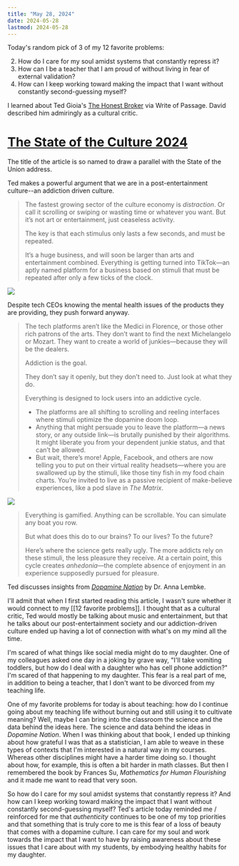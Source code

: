 ```yaml
---
title: "May 28, 2024"
date: 2024-05-28
lastmod: 2024-05-28
---
```


Today's random pick of 3 of my 12 favorite problems:

2. How do I care for my soul amidst systems that constantly repress it?
4. How can I be a teacher that I am proud of without living in fear of external validation?
7. How can I keep working toward making the impact that I want without constantly second-guessing myself?

I learned about Ted Gioia's [The Honest Broker](https://www.honest-broker.com/) via Write of Passage. David described him admiringly as a cultural critic. 

# [The State of the Culture 2024](https://www.honest-broker.com/p/the-state-of-the-culture-2024)

The title of the article is so named to draw a parallel with the State of the Union address.

Ted makes a powerful argument that we are in a post-entertainment culture--an addiction driven culture.

> The fastest growing sector of the culture economy is _distraction_. Or call it scrolling or swiping or wasting time or whatever you want. But it’s not art or entertainment, just ceaseless activity.
> 
> The key is that each stimulus only lasts a few seconds, and must be repeated.
> 
> It’s a huge business, and will soon be larger than arts and entertainment combined. Everything is getting turned into TikTok—an aptly named platform for a business based on stimuli that must be repeated after only a few ticks of the clock.

<img src="https://substackcdn.com/image/fetch/w_1456,c_limit,f_webp,q_auto:good,fl_progressive:steep/https%3A%2F%2Fsubstack-post-media.s3.amazonaws.com%2Fpublic%2Fimages%2F65bd6a82-799e-40a4-9885-b3260cbe7d26_1730x782.png">

Despite tech CEOs knowing the mental health issues of the products they are providing, they push forward anyway.

> The tech platforms aren’t like the Medici in Florence, or those other rich patrons of the arts. They don’t want to find the next Michelangelo or Mozart. They want to create a world of junkies—because they will be the dealers.
> 
> Addiction is the goal.
> 
> They don’t say it openly, but they don’t need to. Just look at what they do.
> 
> Everything is designed to lock users into an addictive cycle.
> 
> - The platforms are all shifting to scrolling and reeling interfaces where stimuli optimize the dopamine doom loop.
> - Anything that might persuade you to leave the platform—a news story, or any outside link—is brutally punished by their algorithms. It might liberate you from your dependent junkie status, and that can’t be allowed. 
> - But wait, there’s more! Apple, Facebook, and others are now telling you to put on their virtual reality headsets—where you are swallowed up by the stimuli, like those tiny fish in my food chain charts. You’re invited to live as a passive recipient of make-believe experiences, like a pod slave in _The Matrix_.

<img src="https://substackcdn.com/image/fetch/w_1456,c_limit,f_webp,q_auto:good,fl_progressive:steep/https%3A%2F%2Fsubstack-post-media.s3.amazonaws.com%2Fpublic%2Fimages%2Fb2b5af62-fecc-4cc5-8e0e-d43e034317a7_1924x1104.png">

> Everything is gamified. Anything can be scrollable. You can simulate any boat you row.
> 
> But what does this do to our brains? To our lives? To the future?
> 
> Here’s where the science gets really ugly. The more addicts rely on these stimuli, the less pleasure they receive. At a certain point, this cycle creates _anhedonia_—the complete absence of enjoyment in an experience supposedly pursued for pleasure.

Ted discusses insights from *[Dopamine Nation](https://www.annalembke.com/dopamine-nation)* by Dr. Anna Lembke.

I'll admit that when I first started reading this article, I wasn't sure whether it would connect to my [[12 favorite problems]]. I thought that as a cultural critic, Ted would mostly be talking about music and entertainment, but that he talks about our post-entertainment society and our addiction-driven culture ended up having a lot of connection with what's on my mind all the time.

I'm scared of what things like social media might do to my daughter. One of my colleagues asked one day in a joking by grave way, "I'll take vomiting toddlers, but how do I deal with a daughter who has cell phone addiction?" I'm scared of that happening to my daughter. This fear is a real part of me, in addition to being a teacher, that I don't want to be divorced from my teaching life.

One of my favorite problems for today is about teaching: how do I continue going about my teaching life without burning out and still using it to cultivate meaning? Well, maybe I can bring into the classroom the science and the data behind the ideas here. The science and data behind the ideas in *Dopamine Nation*. When I was thinking about that book, I ended up thinking about how grateful I was that as a statistician, I am able to weave in these types of contexts that I'm interested in a natural way in my courses. Whereas other disciplines might have a harder time doing so. I thought about how, for example, this is often a bit harder in math classes. But then I remembered the book by Frances Su, *Mathematics for Human Flourishing* and it made me want to read that very soon.

So how do I care for my soul amidst systems that constantly repress it? And how can I keep working toward making the impact that I want without constantly second-guessing myself? Ted's article today reminded me / reinforced for me that *authenticity* continues to be one of my top priorities and that something that is truly core to me is this fear of a loss of beauty that comes with a dopamine culture. I can care for my soul and work towards the impact that I want to have by raising awareness about these issues that I care about with my students, by embodying healthy habits for my daughter.
